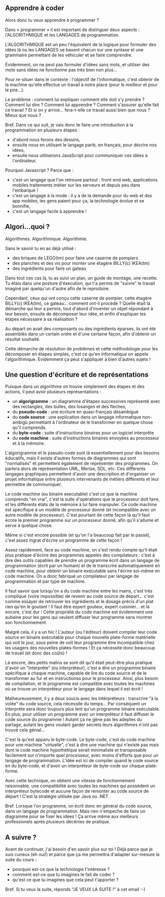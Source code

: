﻿Apprendre à coder
-----------------

Alors donc tu veux apprendre à programmer ?

Dans « programmer » il est important de distinguer deux aspects : 
l'ALGORITHMIQUE et les LANGAGES de programmation. 

L'ALGORITHMIQUE est un peu l'équivalent de la logique pour formuler des idées là ou les LANGAGES se basent chacun sur une syntaxe et une grammaire permettant de les véhiculer et se faire comprendre. 

Évidemment, on ne peut pas formuler d'idées sans mots, et utiliser des mots sans idées ne fonctionne pas très bien non plus...

Pour re-situer dans le contexte : l'objectif de l'informatique, c'est obtenir de la machine qu'elle effectue un travail à notre place (pour le meilleur et pour le pire...).

Le problème : comment lui expliquer comment elle doit s'y prendre ? Comment lui dire ? Comment lui apprendre ? Comment s'assurer qu'elle fait ce travail ? Et si on y arrive... fera-t-elle ce travail aussi bien que nous ? Mieux que nous ?

Bref. Dans ce qui suit, je vais donc te faire une introduction à la programmation en plusieurs étapes : 
- d'abord nous ferons des dessins, 
- ensuite nous en utilisant le langage parlé, en français, pour décrire nos idées,
- ensuite nous utiliserons JavaScript pour communiquer ces idées à l'ordinateur.

Pourquoi Javascript ? Parce que : 
- c'est un langage que l'on retrouve partout : front-end web, applications mobiles traitements métier sur les serveurs et depuis peu dans l'embarqué !
- c'est un langage à la mode : il y a de la demande pour du web et des app mobiles, les gens paient pour ça, la technologie évolue et se bonnifie,
- c'est un langage facile à apprendre !


Algori...quoi ?
---------------

Algorithmes. Algorithmique. Algorithmie.

Sans le savoir tu en as déjà utilisé :
 
- des briques de LEGO(tm) pour faire une caserne de pompiers
- des planches et des vis pour monter une étagère BILLY(c) IKEA(tm)
- des ingrédients pour faire un gateau

Dans tout ces cas là, tu as suivi un plan, un guide de montage, une recette. Tu étais dans une posture d'éxecution, qui t'a permis de "suivre" le travail imaginé par quelqu'un d'autre afin de le reproduire.

Cependant, ceux qui ont conçu cette caserne de pompier, cette étagère BILLY(c) IKEA(tm), ce gateau... comment ont-il procédé ? Quelle était la démarche qui leur a permis, tout d'abord d'inventer un objet répondant à leur besoin, ensuite de décomposer leur idée, et enfin d'expliquer les étapes nécessaire à sa réalisation ?

Au départ on avait des composants ou des ingrédients éparses,  ils ont été assemblés dans un certain ordre et d'une certaine façon, afin d'obtenir un résultat souhaité. 

Cette démarche de résolution de problèmes et cette méthodologie pour les décomposer en étapes simples, c'est ce qu'en informatique on appele l'algorithmique. Evidemment ça peut s'appliquer à bien d'autres sujets !


Une question d'écriture et de représentations
---------------------------------------------

Puisque dans un algorithme on trouve simplement des étapes et des actions, il peut avoir plusieurs représentations  : 

- un __algorigramme__ : un diagramme d'étapes successives représenté avec des rectangles, des bulles, des losanges et des fleches, 
- du __pseudo-code__ : une écriture en quasi-français désambigué
- du __code source__ : une explication dans un langage informatique non-ambigü permettant à l'ordinateur de le transformer en quelque chose qu'il comprends.
- du __byte-code__ : suite d'instructions binaires pour un logiciel interprête
- du __code machine__ : suite d'instructions binaires envoyées au processeur et à la mémoire.

L'algorigramme et le pseudo-code sont là essentiellement pour des besoins éducatifs, mais il existe d'autres formes de diagrammes qui sont "normalisés" et permettent également de représenter des programmes. On parlera alors de représentation UML, Merise, SDL, etc. Ces différents langages graphiques  permettent d'avoir une description et d'organiser un projet informatique entre plusieurs intervenants de métiers différents et leur permettre de communiquer.

Le code machine (ou binaire executable) c'est ce que la machine comprends "en vrai", c'est la suite d'opérations que le processeur doit faire, et les différents états de la mémoire à lui faire manipuler. Ce code machine est spécifique à un modèle de processeur donné (et incompatible avec un autre modèle de processeur). C'est pourtant de cette façon là qu'il faut écrire le premier programme sur un processeur donné, afin qu'il s'allume et serve à quelque chose.

Même si c'est encore possible (et qu'on l'a beaucoup fait par le passé), c'est assez ingrat d'écrire un programme de cette façon !

Assez rapidement, face au code machine, on s'est rendu compte qu'il était plus pratique d'écrire des programmes appelés des compilateurs : c'est à dire des outils capables de prendre un programme écrit dans un langage de programmation (écrit par un humain) et de le transcrire automatiquement en code machine, pour obtenir un binaire exécutable sans l'écrire soi-même en code machine. On a donc fabriqué un compilateur par langage de programmation et par type de machine.

Il faut savoir que lorsqu'on a du code machine entre les mains, c'est très compliqué (voire impossible) de revenir au code source de départ... c'est comme essayer de retrouver les ingrédients et le dosage précis d'un plat rien qu'en le goutant ! Il faut être expert gouteur, expert cuisinier... et là encore, c'est dur ! Cette propriété du code machine est évidemment une aubaine pour les gens qui veulent diffuser leur programme sans montrer son fonctionnement.

Malgré cela, il y a un hic ! L'auteur (ou l'éditeur) doivent compiler leur code source en binaire exécutable pour chaque nouvelle plate-forme matérielle qui voit le jour, sous peine de voit leur programme être incompatible chez les usagers des nouvelles plates-formes ! Et ça nécessite donc beaucoup de travail (et donc des coûts) !

Là encore, des petits malins se sont dit qu'il était peut-être plus pratique d'avoir un "interprête" (ou interpréteur), c'est à dire un programme binaire spécifique à chaque machine, capable de lire du code source et de le transformer au fur et en instructionss pour le processeur. Ainsi, plus besoin de compilation, et le programme est compatible avec toutes les machines où se trouve un interpréteur pour le langage dans lequel il est écrit ! 

Malheureusement, il y a deux soucis avec les intérpréteurs : transcrire "à la volée" du code source, cela nécessite du temps... Par conséquent un interpréte sera donc toujours plus lent qu'un programme binaire exécutable. En plus, pour utiliser un programme avec un interprêteur il faut diffuser le code source du programme ! Autant ça ne gène pas les adeptes du partage, autant les gens voulant garder secrets leurs algorithmes n'ont pas trouvé cela génial...

C'est là qu'est apparu le byte-code. Le byte-code, c'est du code machine pour une machine "virtuelle", c'est à dire une machine qui n'existe pas mais dont le code machine hypothétique serait minimaliste et transposable facilement sur n'importe quel processeur, avec moins d'efforts que pour un langage de programmation. L'idée est ici de compiler quand le code source en du byte-code, et d'avoir un interpréteur de byte-code sur chaque plate-forme. 

Avec cette technique, on obtient une vitesse de fonctionnement raisonnable, une compatibilité avec toutes les machines qui possèdent un interpréteur bytecode et aucune façon de remonter au code source de départ ! C'est la stratégie utilisée par Java ou .NET . 

Bref. Lorsque l'on programme, on écrit donc en général du code source, dans un langage de programmation. Mais rien n'empeche de faire un diagramme pour se fixer les idées ! Ça arrive même aux meilleurs professionels après plusieurs décénies de pratique.


A suivre ?
----------

Avant de continuer, j'ai besoin d'en savoir plus sur toi ! Déjà parce que je suis curieux (eh oui!) et parce que ça me permettra d'adapter sur-mesure la suite du cours :
- pourquoi est-ce que la technologie t'intéresse ? 
- comment est-ce que tu imagines le fait de coder ? 
- qu'est ce que tu imagines que cela peut t'apporter ?

Bref. Si tu veux la suite, réponds "JE VEUX LA SUITE !" à cet email :-)
